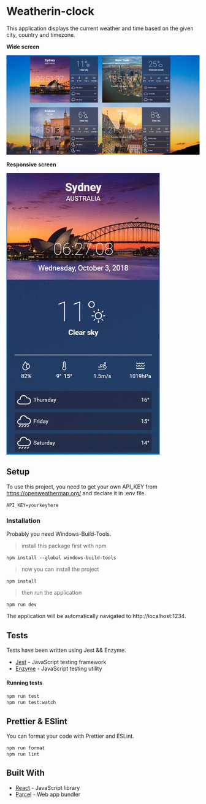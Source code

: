 # Weatherin-clock

This application displays the current weather and time based on the given city, country and timezone.

**Wide screen**

![wide gif](static/giphy.gif)

**Responsive screen**

![responsive gif](static/giphy-responsive.gif)

## Setup

To use this project, you need to get your own API_KEY from https://openweathermap.org/ and declare it in .env file.

```
API_KEY=yourkeyhere
```

### Installation

Probably you need Windows-Build-Tools.

> install this package first with npm

```
npm install --global windows-build-tools
```

> now you can install the project

```
npm install
```

> then run the application

```
npm run dev
```

The application will be automatically navigated to http://localhost:1234.

## Tests

Tests have been written using Jest && Enzyme.

- [Jest](https://jestjs.io/) - JavaScript testing framework
- [Enzyme](https://airbnb.io/enzyme/) - JavaScript testing utility

#### Running tests

```
npm run test
npm run test:watch
```

## Prettier & ESlint

You can format your code with Prettier and ESLint.

```
npm run format
npm run lint
```

## Built With

- [React](https://reactjs.org/) - JavaScript library
- [Parcel](https://parceljs.org/) - Web app bundler
